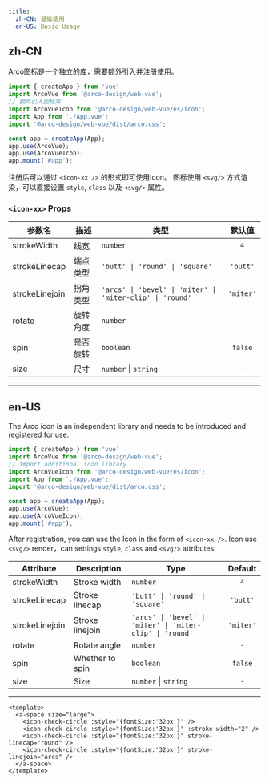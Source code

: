 ```yaml
title:
  zh-CN: 基础使用
  en-US: Basic Usage
```

## zh-CN

Arco图标是一个独立的库，需要额外引入并注册使用。

```ts
import { createApp } from 'vue'
import ArcoVue from '@arco-design/web-vue';
// 额外引入图标库
import ArcoVueIcon from '@arco-design/web-vue/es/icon';
import App from './App.vue';
import '@arco-design/web-vue/dist/arco.css';

const app = createApp(App);
app.use(ArcoVue);
app.use(ArcoVueIcon);
app.mount('#app');
```

注册后可以通过 `<icon-xx />` 的形式即可使用Icon。
图标使用 `<svg/>` 方式渲染，可以直接设置 `style`, `class` 以及 `<svg/>` 属性。

### `<icon-xx>` Props

|参数名|描述|类型|默认值|
|---|---|---|:---:|
|strokeWidth|线宽|`number`|`4`|
|strokeLinecap|端点类型|`'butt' \| 'round' \| 'square'`|`'butt'`|
|strokeLinejoin|拐角类型|`'arcs' \| 'bevel' \| 'miter' \| 'miter-clip' \| 'round'`|`'miter'`|
|rotate|旋转角度|`number`|`-`|
|spin|是否旋转|`boolean`|`false`|
|size|尺寸|`number` \| `string`|`-`|

---

## en-US

The Arco icon is an independent library and needs to be introduced and registered for use.

```ts
import { createApp } from 'vue'
import ArcoVue from '@arco-design/web-vue';
// import additional icon library
import ArcoVueIcon from '@arco-design/web-vue/es/icon';
import App from './App.vue';
import '@arco-design/web-vue/dist/arco.css';

const app = createApp(App);
app.use(ArcoVue);
app.use(ArcoVueIcon);
app.mount('#app');
```

After registration, you can use the Icon in the form of `<icon-xx />`.
Icon use `<svg/>` render，can settings `style`, `class` and `<svg/>` attributes.

|Attribute|Description|Type|Default|
|---|---|---|:---:|
|strokeWidth|Stroke width|`number`|`4`|
|strokeLinecap|Stroke linecap|`'butt' \| 'round' \| 'square'`|`'butt'`|
|strokeLinejoin|Stroke linejoin|`'arcs' \| 'bevel' \| 'miter' \| 'miter-clip' \| 'round'`|`'miter'`|
|rotate|Rotate angle|`number`|`-`|
|spin|Whether to spin|`boolean`|`false`|
|size|Size|`number` \| `string`|`-`|

---

```vue
<template>
  <a-space size="large">
    <icon-check-circle :style="{fontSize:'32px'}" />
    <icon-check-circle :style="{fontSize:'32px'}" :stroke-width="2" />
    <icon-check-circle :style="{fontSize:'32px'}" stroke-linecap="round" />
    <icon-check-circle :style="{fontSize:'32px'}" stroke-linejoin="arcs" />
  </a-space>
</template>
```
